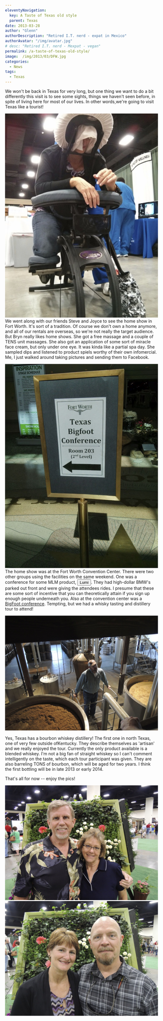 ```yaml
---
eleventyNavigation:
  key: A Taste of Texas old style
  parent: Texas
date: 2013-03-28
author: "Glenn"
authorDescription: "Retired I.T. nerd - expat in Mexico"
authorAvatar: "/img/avatar.jpg"
# desc: "Retired I.T. nerd - Mexpat - vegan"
permalink: /a-taste-of-texas-old-style/
image:  /img/2013/03/DFW.jpg
categories:
  - News
tags:
  - Texas
---
```


We won't be back in Texas for very long, but one thing we want to do a bit differently this visit is to see some sights, things we haven't seen before, in spite of living here for most of our lives. In other words,we're going to visit Texas like a tourist!

![Massage](/img/2013/03/Home-Show-18.jpg)
We went along with our friends Steve and Joyce to see the home show in Fort Worth. It's sort of a tradition. Of course we don't own a home anymore, and all of our rentals are overseas, so we're not really the target audience. But Bryn really likes home shows. She got a free massage and a couple of TENS unit massages. She also got an application of some sort of miracle face cream, but only under one eye. It was kinda like a partial spa day. She sampled dips and listened to product spiels worthy of their own infomercial. Me, I just walked around taking pictures and sending them to Facebook.

![Special Guest: Chewbacca](/img/2013/03/Home-Show-29-Version-2.jpg)
The home show was at the Fort Worth Convention Center. There were two other groups using the facilities on the same weekend. One was a conference for some MLM product, <button data-balloon="Evidently an MLM spin-off of NuSkin" data-balloon-pos="up">Lumi</button>. They had high-dollar BMW's parked out front and were giving the attendees rides. I presume that these are some sort of incentive that you can theoretically attain if you sign up enough people underneath you. Also at the convention center was a [BigFoot conference](https://dfw.cbslocal.com/2013/03/15/bigfoot-hunters-gather-in-fort-worth-this-weekend/). Tempting, but we had a whisky tasting and distillery tour to attend!

![Whiskey Distillery 20](/img/2013/03/Whiskey-Distillery-20.jpg)

Yes, Texas has a bourbon whiskey distillery! The first one in north Texas, one of very few outside ofKentucky. They describe themselves as 'artisan' and we really enjoyed the tour. Currently the only product available is a blended whiskey. I'm not a big fan of straight whiskey so I can't comment intelligently on the taste, which each tour participant was given. They are also barreling TONS of bourbon, which will be aged for two years. I think the first bottling will be in late 2013 or early 2014.

That's all for now -- enjoy the pics!

![Framed](/img/2013/03/Home-Show-22-Version-2.jpg)
![Framed 2](/img/2013/03/Home-Show-24-Version-2.jpg)